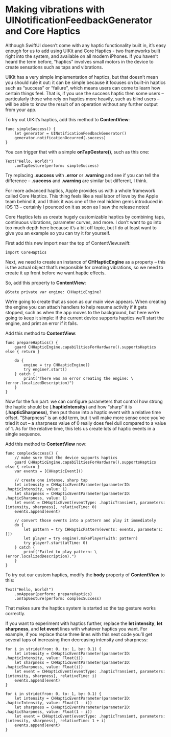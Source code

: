 # Making vibrations with UINotificationFeedbackGenerator and Core Haptics

Although SwiftUI doesn’t come with any haptic functionality built in, it’s easy enough for us to add using UIKit and Core Haptics - two frameworks built right into the system, and available on all modern iPhones. If you haven’t heard the term before, “haptics” involves small motors in the device to create sensations such as taps and vibrations.

UIKit has a very simple implementation of haptics, but that doesn’t mean you should rule it out: it can be simple because it focuses on built-in haptics such as “success” or “failure”, which means users can come to learn how certain things feel. That is, if you use the success haptic then some users – particularly those who rely on haptics more heavily, such as blind users – will be able to know the result of an operation without any further output from your app.

To try out UIKit’s haptics, add this method to **ContentView**:
```
func simpleSuccess() {
    let generator = UINotificationFeedbackGenerator()
    generator.notificationOccurred(.success)
}
```
You can trigger that with a simple **onTapGesture()**, such as this one:
```
Text("Hello, World!")
    .onTapGesture(perform: simpleSuccess)
```
Try replacing **.success** with **.error** or **.warning** and see if you can tell the difference – **.success** and **.warning** are similar but different, I think.

For more advanced haptics, Apple provides us with a whole framework called Core Haptics. This thing feels like a real labor of love by the Apple team behind it, and I think it was one of the real hidden gems introduced in iOS 13 – certainly I pounced on it as soon as I saw the release notes!

Core Haptics lets us create hugely customizable haptics by combining taps, continuous vibrations, parameter curves, and more. I don’t want to go into too much depth here because it’s a bit off topic, but I do at least want to give you an example so you can try it for yourself.

First add this new import near the top of ContentView.swift:
```
import CoreHaptics
```
Next, we need to create an instance of **CHHapticEngine** as a property – this is the actual object that’s responsible for creating vibrations, so we need to create it up front before we want haptic effects.

So, add this property to **ContentView**:
```
@State private var engine: CHHapticEngine?
```
We’re going to create that as soon as our main view appears. When creating the engine you can attach handlers to help resume activity if it gets stopped, such as when the app moves to the background, but here we’re going to keep it simple: if the current device supports haptics we’ll start the engine, and print an error if it fails.

Add this method to **ContentView**:
```
func prepareHaptics() {
    guard CHHapticEngine.capabilitiesForHardware().supportsHaptics else { return }

    do {
        engine = try CHHapticEngine()
        try engine?.start()
    } catch {
        print("There was an error creating the engine: \(error.localizedDescription)")
    }
}
```
Now for the fun part: we can configure parameters that control how strong the haptic should be (**.hapticIntensity**) and how “sharp” it is (**.hapticSharpness**), then put those into a haptic event with a relative time offset. “Sharpness” is an odd term, but it will make more sense once you’ve tried it out – a sharpness value of 0 really does feel dull compared to a value of 1. As for the relative time, this lets us create lots of haptic events in a single sequence.

Add this method to **ContentView** now:
```
func complexSuccess() {
    // make sure that the device supports haptics
    guard CHHapticEngine.capabilitiesForHardware().supportsHaptics else { return }
    var events = [CHHapticEvent]()

    // create one intense, sharp tap
    let intensity = CHHapticEventParameter(parameterID: .hapticIntensity, value: 1)
    let sharpness = CHHapticEventParameter(parameterID: .hapticSharpness, value: 1)
    let event = CHHapticEvent(eventType: .hapticTransient, parameters: [intensity, sharpness], relativeTime: 0)
    events.append(event)

    // convert those events into a pattern and play it immediately
    do {
        let pattern = try CHHapticPattern(events: events, parameters: [])
        let player = try engine?.makePlayer(with: pattern)
        try player?.start(atTime: 0)
    } catch {
        print("Failed to play pattern: \(error.localizedDescription).")
    }
}
```
To try out our custom haptics, modify the **body** property of **ContentView** to this:
```
Text("Hello, World!")
    .onAppear(perform: prepareHaptics)
    .onTapGesture(perform: complexSuccess)
```
That makes sure the haptics system is started so the tap gesture works correctly.

If you want to experiment with haptics further, replace the **let intensity**, **let sharpness**, and **let event** lines with whatever haptics you want. For example, if you replace those three lines with this next code you’ll get several taps of increasing then decreasing intensity and sharpness:
```
for i in stride(from: 0, to: 1, by: 0.1) {
    let intensity = CHHapticEventParameter(parameterID: .hapticIntensity, value: Float(i))
    let sharpness = CHHapticEventParameter(parameterID: .hapticSharpness, value: Float(i))
    let event = CHHapticEvent(eventType: .hapticTransient, parameters: [intensity, sharpness], relativeTime: i)
    events.append(event)
}

for i in stride(from: 0, to: 1, by: 0.1) {
    let intensity = CHHapticEventParameter(parameterID: .hapticIntensity, value: Float(1 - i))
    let sharpness = CHHapticEventParameter(parameterID: .hapticSharpness, value: Float(1 - i))
    let event = CHHapticEvent(eventType: .hapticTransient, parameters: [intensity, sharpness], relativeTime: 1 + i)
    events.append(event)
}
```